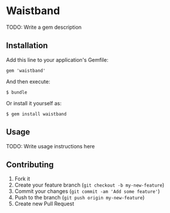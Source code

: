 # Waistband

TODO: Write a gem description

## Installation

Add this line to your application's Gemfile:

    gem 'waistband'

And then execute:

    $ bundle

Or install it yourself as:

    $ gem install waistband

## Usage

TODO: Write usage instructions here

## Contributing

1. Fork it
2. Create your feature branch (`git checkout -b my-new-feature`)
3. Commit your changes (`git commit -am 'Add some feature'`)
4. Push to the branch (`git push origin my-new-feature`)
5. Create new Pull Request
